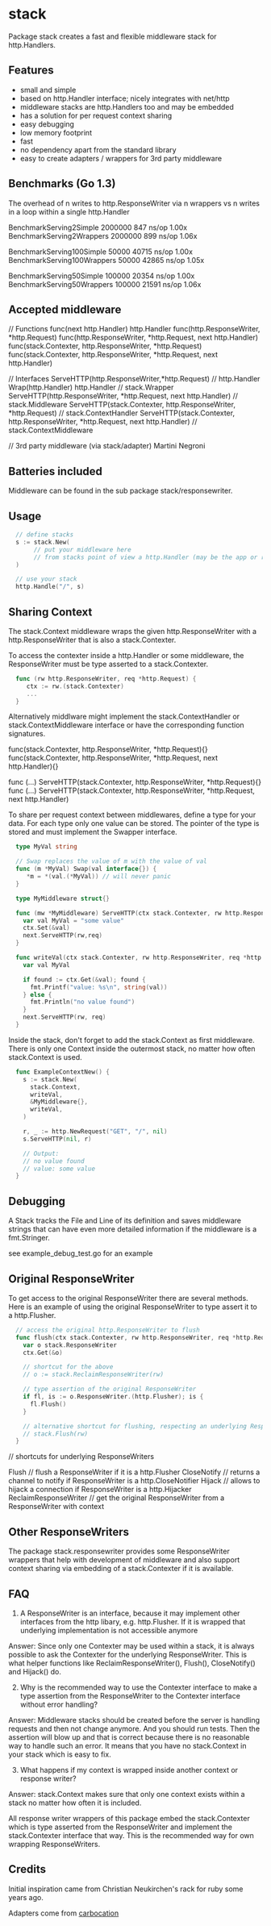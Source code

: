 stack
=====

Package stack creates a fast and flexible middleware stack for http.Handlers.

## Features

  - small and simple
  - based on http.Handler interface; nicely integrates with net/http
  - middleware stacks are http.Handlers too and may be embedded
  - has a solution for per request context sharing
  - easy debugging
  - low memory footprint
  - fast
  - no dependency apart from the standard library
  - easy to create adapters / wrappers for 3rd party middleware


## Benchmarks (Go 1.3)

The overhead of n writes to http.ResponseWriter via n wrappers vs n writes in a loop within a single http.Handler

  BenchmarkServing2Simple    2000000         847 ns/op 1.00x
  BenchmarkServing2Wrappers  2000000         899 ns/op 1.06x

  BenchmarkServing100Simple    50000       40715 ns/op 1.00x
  BenchmarkServing100Wrappers  50000       42865 ns/op 1.05x

  BenchmarkServing50Simple    100000       20354 ns/op 1.00x
  BenchmarkServing50Wrappers  100000       21591 ns/op 1.06x


## Accepted middleware

  // Functions
  func(next http.Handler) http.Handler
  func(http.ResponseWriter, *http.Request)
  func(http.ResponseWriter, *http.Request, next http.Handler)
  func(stack.Contexter, http.ResponseWriter, *http.Request)
  func(stack.Contexter, http.ResponseWriter, *http.Request, next http.Handler)

  // Interfaces
  ServeHTTP(http.ResponseWriter,*http.Request)                                      // http.Handler
  Wrap(http.Handler) http.Handler                                                   // stack.Wrapper
  ServeHTTP(http.ResponseWriter, *http.Request, next http.Handler)                  // stack.Middleware
  ServeHTTP(stack.Contexter, http.ResponseWriter, *http.Request)                    // stack.ContextHandler
  ServeHTTP(stack.Contexter, http.ResponseWriter, *http.Request, next http.Handler) // stack.ContextMiddleware

  // 3rd party middleware (via stack/adapter)
  Martini
  Negroni

## Batteries included

Middleware can be found in the sub package stack/responsewriter.

## Usage

```go
  // define stacks
  s := stack.New(
       // put your middleware here
       // from stacks point of view a http.Handler (may be the app or router) is just another middleware
  )

  // use your stack
  http.Handle("/", s)
```

## Sharing Context

The stack.Context middleware wraps the given http.ResponseWriter with a http.ResponseWriter that is also a
stack.Contexter.

To access the contexter inside a http.Handler or some middleware, the ResponseWriter must be type asserted to
a stack.Contexter.

```go
  func (rw http.ResponseWriter, req *http.Request) {
     ctx := rw.(stack.Contexter)
     ...
  }
```


Alternatively middlware might implement the stack.ContextHandler or stack.ContextMiddleware interface
or have the corresponding function signatures.

  func(stack.Contexter, http.ResponseWriter, *http.Request){}
  func(stack.Contexter, http.ResponseWriter, *http.Request, next http.Handler){}

  func (...) ServeHTTP(stack.Contexter, http.ResponseWriter, *http.Request){}
  func (...) ServeHTTP(stack.Contexter, http.ResponseWriter, *http.Request, next http.Handler)


To share per request context between middlewares, define a type for your data.
For each type only one value can be stored. The pointer of the type is stored and must implement the Swapper interface.

```go
  type MyVal string

  // Swap replaces the value of m with the value of val
  func (m *MyVal) Swap(val interface{}) {
     *m = *(val.(*MyVal)) // will never panic
  }

  type MyMiddleware struct{}

  func (mw *MyMiddleware) ServeHTTP(ctx stack.Contexter, rw http.ResponseWriter, req *http.Request, next http.Handler) {
    var val MyVal = "some value"
    ctx.Set(&val)
    next.ServeHTTP(rw,req)
  }

  func writeVal(ctx stack.Contexter, rw http.ResponseWriter, req *http.Request, next http.Handler) {
    var val MyVal

    if found := ctx.Get(&val); found {
      fmt.Printf("value: %s\n", string(val))
    } else {
      fmt.Println("no value found")
    }
    next.ServeHTTP(rw, req)
  }
```

Inside the stack, don't forget to add the stack.Context as first middleware.
There is only one Context inside the outermost stack, no matter how often
stack.Context is used.

```go
  func ExampleContextNew() {
    s := stack.New(
      stack.Context,
      writeVal,
      &MyMiddleware{},
      writeVal,
    )

    r, _ := http.NewRequest("GET", "/", nil)
    s.ServeHTTP(nil, r)

    // Output:
    // no value found
    // value: some value
  }
```

## Debugging

A Stack tracks the File and Line of its definition and saves middleware strings
that can have even more detailed information if the middleware is a fmt.Stringer.

see example_debug_test.go for an example

## Original ResponseWriter

To get access to the original ResponseWriter there are several methods. Here is an example
of using the original ResponseWriter to type assert it to a http.Flusher.

```go
  // access the original http.ResponseWriter to flush
  func flush(ctx stack.Contexter, rw http.ResponseWriter, req *http.Request, next http.Handler) {
    var o stack.ResponseWriter
    ctx.Get(&o)

    // shortcut for the above
    // o := stack.ReclaimResponseWriter(rw)

    // type assertion of the original ResponseWriter
    if fl, is := o.ResponseWriter.(http.Flusher); is {
      fl.Flush()
    }

    // alternative shortcut for flushing, respecting an underlying ResponseWriter
    // stack.Flush(rw)
  }
```

  // shortcuts for underlying ResponseWriters

  Flush                 // flush a ResponseWriter if it is a http.Flusher
  CloseNotify           // returns a channel to notify if ResponseWriter is a http.CloseNotifier
  Hijack                // allows to hijack a connection if ResponseWriter is a http.Hijacker
  ReclaimResponseWriter // get the original ResponseWriter from a ResponseWriter with context

## Other ResponseWriters

The package stack.responsewriter provides some ResponseWriter wrappers that help with development of middleware
and also support context sharing via embedding of a stack.Contexter if it is available.

## FAQ

1. A ResponseWriter is an interface, because it may implement other interfaces from the http libary,
e.g. http.Flusher. If it is wrapped that underlying implementation is not accessible anymore

Answer: Since only one Contexter may be used within a stack, it is always possible to ask the
Contexter for the underlying ResponseWriter. This is what helper functions like
ReclaimResponseWriter(), Flush(), CloseNotify() and Hijack() do.

2. Why is the recommended way to use the Contexter interface to make a type assertion from
the ResponseWriter to the Contexter interface without error handling?

Answer: Middleware stacks should be created before the server is handling requests and then not change
anymore. And you should run tests. Then the assertion will blow up and that is correct because
there is no reasonable way to handle such an error. It means that you have no stack.Context in your
stack which is easy to fix.

3. What happens if my context is wrapped inside another context or response writer?

Answer: stack.Context makes sure that only one context exists within a stack no matter how often it is
included.

All response writer wrappers of this package embed the stack.Contexter which is type asserted from the
ResponseWriter and implement the stack.Contexter interface that way. This is the recommended way for
own wrapping ResponseWriters.

## Credits

Initial inspiration came from Christian Neukirchen's
rack for ruby some years ago.

Adapters come from [carbocation](https://github.com/carbocation/interpose/blob/master/adaptors)